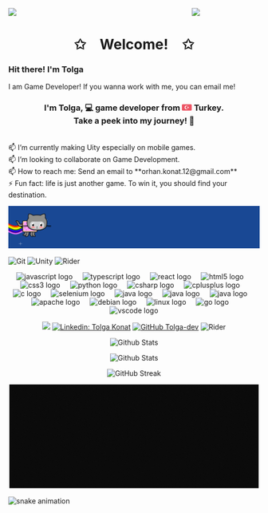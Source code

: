 <img align="left" src="https://user-images.githubusercontent.com/65187002/144930161-2f783401-8d27-4fdf-a2f7-cc0ba32f1f1f.gif" width="27%" style="display:inline;"><img align="right" src="https://user-images.githubusercontent.com/65187002/144930161-2f783401-8d27-4fdf-a2f7-cc0ba32f1f1f.gif" width="27%" style="display:inline;">
<br>


<p align="center">
  <h1 align="center">✩&emsp;Welcome!&emsp;✩</h1>
</p>


### Hit there! I'm Tolga
I am Game Developer! If you wanna work with me, you can email me!
<p align="center">
  <h3 align="center"> I'm Tolga, 💻 game developer from <img src="https://raw.githubusercontent.com/krzysztofrewak/flat-flags-iconset/master/flags/tr.png" width="20"/> <b> Turkey.</b> <br> Take a peek into my journey! 🚀 </h3></p>
<br>

<div>
📫 I’m currently making Uity especially on mobile games. <br>
📫 I’m looking to collaborate on Game Development.<br>
📫 How to reach me: Send an email to **orhan.konat.12@gmail.com** <br>
⚡ Fun fact: life is just another game. To win it, you should find your destination.<br>
</div>

![Happy Gif](gitGif.gif)


![Git][git-shield]
![Unity][unity-shield]
![Rider][rider-shield]


<div align="middle">
  <img src="https://cdn.jsdelivr.net/gh/devicons/devicon/icons/javascript/javascript-original.svg" height="30" alt="javascript logo" />
  <img width="12" />
  <img src="https://cdn.jsdelivr.net/gh/devicons/devicon/icons/typescript/typescript-original.svg" height="30" alt="typescript logo" />
  <img width="12" />
  <img src="https://cdn.jsdelivr.net/gh/devicons/devicon/icons/react/react-original.svg" height="30" alt="react logo" />
  <img width="12" />
  <img src="https://cdn.jsdelivr.net/gh/devicons/devicon/icons/html5/html5-original.svg" height="30" alt="html5 logo" />
  <img width="12" />
  <img src="https://cdn.jsdelivr.net/gh/devicons/devicon/icons/css3/css3-original.svg" height="30" alt="css3 logo" />
  <img width="12" />
  <img src="https://cdn.jsdelivr.net/gh/devicons/devicon/icons/python/python-original.svg" height="30" alt="python logo" />
  <img width="12" />
  <img src="https://cdn.jsdelivr.net/gh/devicons/devicon/icons/csharp/csharp-original.svg" height="30" alt="csharp logo" />
  <img width="12" />
  <img src="https://cdn.jsdelivr.net/gh/devicons/devicon/icons/cplusplus/cplusplus-original.svg" height="30" alt="cplusplus logo" />
  <img width="12" />
  <img src="https://cdn.jsdelivr.net/gh/devicons/devicon/icons/c/c-original.svg" height="30" alt="c logo" />
  <img width="12" />
  <img src="https://cdn.jsdelivr.net/gh/devicons/devicon@latest/icons/selenium/selenium-original.svg"  height="30" alt="selenium logo" />
  <img width="12" />
  <img src="https://cdn.jsdelivr.net/gh/devicons/devicon/icons/java/java-original.svg" height="30" alt="java logo" />
  <img width="12" />
  <img src="https://cdn.jsdelivr.net/gh/devicons/devicon@latest/icons/php/php-original.svg" height="30" alt="java logo"/>
  <img width="12" />
  <img src="https://cdn.jsdelivr.net/gh/devicons/devicon@latest/icons/docker/docker-original.svg" height="30" alt="java logo"/>

  <img width="12" />
  <img src="https://cdn.jsdelivr.net/gh/devicons/devicon@latest/icons/apache/apache-original.svg" height="30" width="30" alt="apache logo" />
  <img width="12" />
  <img src="https://cdn.jsdelivr.net/gh/devicons/devicon@latest/icons/debian/debian-original.svg" height="30" width="30" alt="debian logo" />
  <img width="12" />
  <img src="https://cdn.jsdelivr.net/gh/devicons/devicon@latest/icons/linux/linux-original.svg" height="30" width="30" alt="linux logo" />
  <img width="12" />
  <img src="https://cdn.jsdelivr.net/gh/devicons/devicon@latest/icons/go/go-original.svg" height="30" width="30" alt="go logo" />
  <img width="12" />
  <img src="https://cdn.jsdelivr.net/gh/devicons/devicon@latest/icons/vscode/vscode-original.svg" height="30" width="30" alt="vscode logo" />
          
</div>


<div align="middle">

<img id="preview" src="https://komarev.com/ghpvc/?username=Tolga-dev&color=brightgreen"> [![Linkedin: Tolga Konat](https://img.shields.io/badge/-Let'sConnect-blue?style=flat-square&logo=Linkedin&logoColor=white&link=https://www.linkedin.com/in/tolga-konat-108526223/)](https://www.linkedin.com/in/tolga-konat-108526223/) [![GitHub Tolga-dev](https://img.shields.io/github/followers/Tolga-dev?label=follow&style=social)](https://github.com/Tolga-dev)
![Rider][star-shield] 


![Github Stats](https://github-readme-stats.vercel.app/api?username=Tolga-dev&count_private=true&show_icons=true&include_all_commits=true) 

![Github Stats](https://github-readme-stats.vercel.app/api/top-langs/?username=Tolga-dev&layout=compact&langs_count=10&theme=radical)

![GitHub Streak](https://github-readme-streak-stats.herokuapp.com/?user=Tolga-dev&theme=radical&background=282828) 

![Happy Gif](fix.gif)


</div>

[git-shield]: https://img.shields.io/badge/GIT-E44C30?style=for-the-badge&logo=git&logoColor=white
[unity-shield]: https://img.shields.io/badge/Unity-100000?style=for-the-badge&logo=unity&logoColor=white
[rider-shield]: https://img.shields.io/badge/Rider-000000?style=for-the-badge&logo=Rider&logoColor=white
[star-shield]: https://img.shields.io/github/stars/Tolga-dev?style=social
[stats-shield]: https://github-readme-stats.vercel.app/api/top-langs/?username=Tolga-dev&theme=blue-green

![snake animation](https://github.com/Tolga-dev/Tolga-dev/blob/output/github-contribution-grid-snake2.svg)
 
